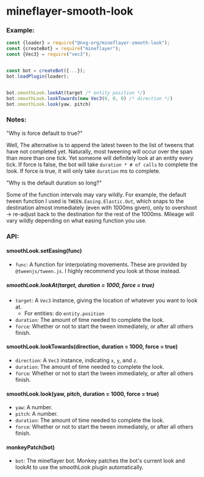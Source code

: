 # mineflayer-smooth-look


### Example:
```js
const {loader} = require("@nxg-org/mineflayer-smooth-look");
const {createBot} = require("mineflayer");
const {Vec3} = require("vec3");


const bot = createBot({...});
bot.loadPlugin(loader);


bot.smoothLook.lookAt(target /* entity position */)
bot.smoothLook.lookTowards(new Vec3(0, 0, 0) /* direction */)
bot.smoothLook.look(yaw, pitch)
```



### Notes:

"Why is force default to true?"

Well, The alternative is to append the latest tween to the list of tweens that have not completed yet. Naturally, most tweening will occur over the span than more than one tick. Yet someone will definitely look at an entity every tick. If force is false, the bot will take `duration * # of calls` to complete the look. If force is true, it will only take `duration` ms to complete.

"Why is the default duration so long?"

Some of the function intervals may vary wildly. For example, the default tween function I used is `TWEEN.Easing.Elastic.Out`, which snaps to the destination almost immediately (even with 1000ms given), only to overshoot -> re-adjust back to the destination for the rest of the 1000ms. Mileage will vary wildly depending on what easing function you use.


### API:


#### smoothLook.setEasing(func)
- `func`: A function for interpolating movements. These are provided by `@tweenjs/tween.js`. 
I highly recommend you look at those instead.



##### smoothLook.lookAt(target, duration = 1000, force = true)
- `target`: A `Vec3` instance,  giving the location of whatever you want to look at.
    - For entities: do `entity.position`
- `duration`: The amount of time needed to complete the look.
- `force`: Whether or not to start the tween immediately, or after all others finish.


#### smoothLook.lookTowards(direction, duration = 1000, force = true)
- `direction`: A `Vec3` instance, indicating `x`, `y`, and `z`.
- `duration`: The amount of time needed to complete the look.
- `force`: Whether or not to start the tween immediately, or after all others finish.


#### smoothLook.look(yaw, pitch, duration = 1000, force = true)
- `yaw`: A number.
- `pitch`: A number.
- `duration`: The amount of time needed to complete the look.
- `force`: Whether or not to start the tween immediately, or after all others finish.


#### monkeyPatch(bot)
- `bot`: The mineflayer bot.
Monkey patches the bot's current look and lookAt to use the smoothLook plugin automatically.

